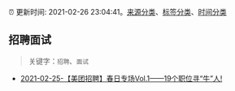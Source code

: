 :alarm_clock: 更新时间: 2021-02-26 23:04:41。[来源分类](../README.md)、[标签分类](../TAGS.md)、[时间分类](../TIMELINE.md)

## 招聘面试


> 关键字：`招聘`、`面试`



- [2021-02-25-【美团招聘】春日专场Vol.1——19个职位寻“牛”人!](https://sec.thief.one/article_content?a_id=8e9d11a1fd080cbeffaeb32940605f07) 